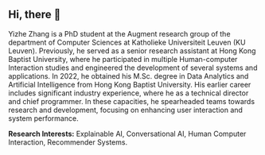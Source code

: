 ## Hi, there 👋

Yizhe Zhang is a PhD student at the Augment research group of the department of Computer Sciences at Katholieke Universiteit Leuven (KU Leuven). Previously, he served as a senior research assistant at Hong Kong Baptist University, where he participated in multiple Human-computer Interaction studies and engineered the development of several systems and applications. In 2022, he obtained his M.Sc. degree in Data Analytics and Artificial Intelligence from Hong Kong Baptist University. His earlier career includes significant industry experience, where he as a technical director and chief programmer. In these capacities, he spearheaded teams towards research and development, focusing on enhancing user interaction and system performance.

**Research Interests:** Explainable AI, Conversational AI, Human Computer Interaction, Recommender Systems.

